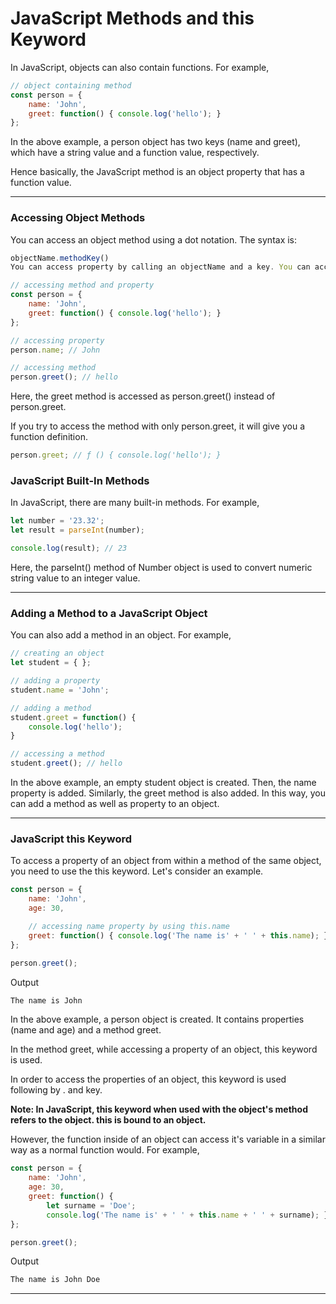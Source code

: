 # JavaScript Methods and this Keyword
In JavaScript, objects can also contain functions. For example,

```js
// object containing method
const person = {
    name: 'John',
    greet: function() { console.log('hello'); }
};
```

In the above example, a person object has two keys (name and greet), which have a string value and a function value, respectively.

Hence basically, the JavaScript method is an object property that has a function value.

***

### Accessing Object Methods
You can access an object method using a dot notation. The syntax is:

```js
objectName.methodKey()
You can access property by calling an objectName and a key. You can access a method by calling an objectName and a key for that method along with (). For example,

// accessing method and property
const person = {
    name: 'John',
    greet: function() { console.log('hello'); }
};

// accessing property
person.name; // John

// accessing method
person.greet(); // hello
```

Here, the greet method is accessed as person.greet() instead of person.greet.

If you try to access the method with only person.greet, it will give you a function definition.

```js
person.greet; // ƒ () { console.log('hello'); }
```

### JavaScript Built-In Methods
In JavaScript, there are many built-in methods. For example,

```js
let number = '23.32';
let result = parseInt(number);

console.log(result); // 23
```

Here, the parseInt() method of Number object is used to convert numeric string value to an integer value.

***

### Adding a Method to a JavaScript Object

You can also add a method in an object. For example,

```js
// creating an object
let student = { };

// adding a property
student.name = 'John';

// adding a method
student.greet = function() {
    console.log('hello');
}

// accessing a method
student.greet(); // hello
```

In the above example, an empty student object is created. Then, the name property is added. Similarly, the greet method is also added. In this way, you can add a method as well as property to an object.

***

### JavaScript this Keyword
To access a property of an object from within a method of the same object, you need to use the this keyword. Let's consider an example.

```js
const person = {
    name: 'John',
    age: 30,

    // accessing name property by using this.name
    greet: function() { console.log('The name is' + ' ' + this.name); }
};

person.greet();
```

Output

```js
The name is John
```

In the above example, a person object is created. It contains properties (name and age) and a method greet.

In the method greet, while accessing a property of an object, this keyword is used.

In order to access the properties of an object, this keyword is used following by . and key.

**Note: In JavaScript, this keyword when used with the object's method refers to the object. this is bound to an object.**

However, the function inside of an object can access it's variable in a similar way as a normal function would. For example,

```js
const person = {
    name: 'John',
    age: 30,
    greet: function() {
        let surname = 'Doe';
        console.log('The name is' + ' ' + this.name + ' ' + surname); }
};

person.greet();
```

Output
```js
The name is John Doe
```

***